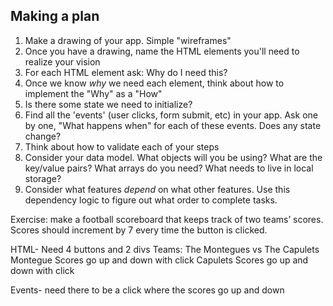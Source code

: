 ## Making a plan
1) Make a drawing of your app. Simple "wireframes"
2) Once you have a drawing, name the HTML elements you'll need to realize your vision
3) For each HTML element ask: Why do I need this?
4) Once we know _why_ we need each element, think about how to implement the "Why" as a "How"
5) Is there some state we need to initialize?
6) Find all the 'events' (user clicks, form submit, etc) in your app. Ask one by one, "What happens when" for each of these events. Does any state change?
7) Think about how to validate each of your steps
8) Consider your data model. What objects will you be using? What are the key/value pairs? What arrays do you need? What needs to live in local storage?
9) Consider what features _depend_ on what other features. Use this dependency logic to figure out what order to complete tasks.

Exercise: make a football scoreboard that keeps track of two teams’ scores. Scores should increment by 7 every time the button is clicked.

HTML- Need 4 buttons and 2 divs
Teams: The Montegues vs The Capulets 
Montegue Scores go up and down with click
Capulets Scores go up and down with click

Events- need there to be a click where the scores go up and down